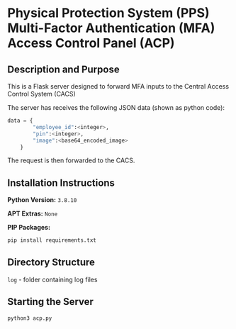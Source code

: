 # Physical Protection System (PPS) Multi-Factor Authentication (MFA) Access Control Panel (ACP)

## Description and Purpose

This is a Flask server designed to forward MFA inputs to the Central Access Control System (CACS)

The server has receives the following JSON data (shown as python code):
```python
data = {
        "employee_id":<integer>,
        "pin":<integer>,
        "image":<base64_encoded_image>
    }
```
The request is then forwarded to the CACS. 

## Installation Instructions 

**Python Version:** `3.8.10`

**APT Extras:** `None`

**PIP Packages:**
```bash
pip install requirements.txt
```

## Directory Structure

`log` - folder containing log files

## Starting the Server

```bash
python3 acp.py
```
